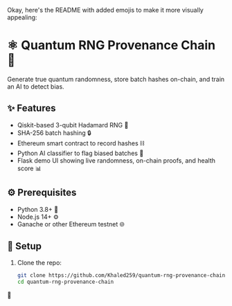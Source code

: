 Okay, here's the README with added emojis to make it more visually appealing:

# ⚛️ Quantum RNG Provenance Chain 🔗

Generate true quantum randomness, store batch hashes on-chain, and train an AI to detect bias.

## ✨ Features

-   Qiskit-based 3-qubit Hadamard RNG 🎲
-   SHA-256 batch hashing 🔒
-   Ethereum smart contract to record hashes ⛓️
-   Python AI classifier to flag biased batches 🤖
-   Flask demo UI showing live randomness, on-chain proofs, and health score 📊

## ⚙️ Prerequisites

-   Python 3.8+ 🐍
-   Node.js 14+ ⚙️
-   Ganache or other Ethereum testnet 🌐

## 🚀 Setup

1.  Clone the repo:

    ```bash
    git clone https://github.com/Khaled259/quantum-rng-provenance-chain.git
    cd quantum-rng-provenance-chain
    ```

🎉
